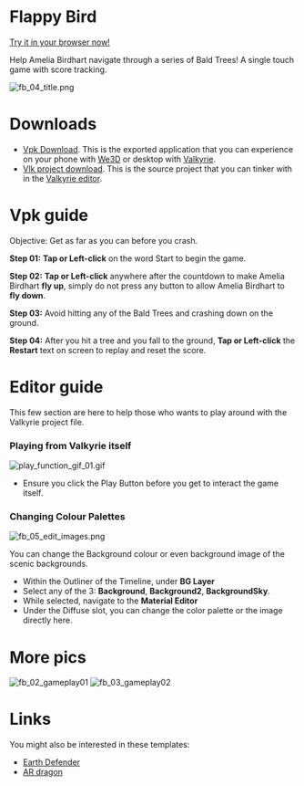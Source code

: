 # Flappy Bird
[Try it in your browser now!](/vlk/samples/flappy-bird/FlappyBird.vpk)

Help Amelia Birdhart navigate through a series of Bald Trees! A single touch game with score tracking.

![fb_04_title.png](https://cdn2.talansoft.com/ftp/img/tutorial_sample_images/fb_04_title.png)

# Downloads
- [Vpk Download](https://cdn2.talansoft.com/ftp/samples/FlappyBird.vpk). This is the exported application that you can experience on your phone with [We3D](/vlk/downloads#we3d) or desktop with [Valkyrie](/vlk/downloads#vlk).
- [Vlk project download](https://cdn2.talansoft.com/ftp/samples/FlappyBird.zip). This is the source project that you can tinker with in the [Valkyrie editor](/vlk/downloads#vlk).

# Vpk guide
Objective: Get as far as you can before you crash.

**Step 01:** **Tap or Left-click** on the word Start to begin the game.

**Step 02:** **Tap or Left-click** anywhere after the countdown to make Amelia Birdhart **fly up**, simply do not press any button to allow Amelia Birdhart to **fly down**.

**Step 03:** Avoid hitting any of the Bald Trees and crashing down on the ground.

**Step 04:** After you hit a tree and you fall to the ground, **Tap or Left-click** the **Restart** text on screen to replay and reset the score.

# Editor guide
This few section are here to help those who wants to play around with the Valkyrie project file.

### Playing from Valkyrie itself
![play_function_gif_01.gif](https://cdn2.talansoft.com/ftp/img/tutorial_sample_images/recent/play_function_gif_01.gif)

* Ensure you click the Play Button before you get to interact the game itself.

### Changing Colour Palettes
![fb_05_edit_images.png](https://cdn2.talansoft.com/ftp/img/tutorial_sample_images/fb_05_edit_images.png)

You can change the Background colour or even background image of the scenic backgrounds.

* Within the Outliner of the Timeline, under **BG Layer**
* Select any of the 3: **Background**, **Background2**, **BackgroundSky**.
* While selected, navigate to the **Material Editor**
* Under the Diffuse slot, you can change the color palette or the image directly here.

# More pics
![fb_02_gameplay01](https://cdn2.talansoft.com/ftp/img/tutorial_sample_images/fb_02_gameplay01.png)
![fb_03_gameplay02](https://cdn2.talansoft.com/ftp/img/tutorial_sample_images/fb_03_gameplay02.png)

# Links
You might also be interested in these templates:
- [Earth Defender](./VlkSamples/earth-defender)
- [AR dragon](./VlkSamples/ar-dragon)
